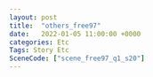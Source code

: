 ```yaml
---
layout: post
title:  "others_free97"
date:   2022-01-05 11:00:00 +0000
categories: Etc
Tags: Story Etc
SceneCode: ["scene_free97_q1_s20"]
---
```

